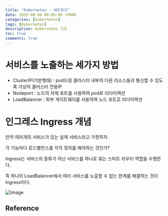 ```yaml
---
title: "Kubernetes - 네트워크"
date: 2025-08-04 06:05:00 +0900
categories: [kubernetes]
tags: [Kubernetes]
description: Kubernetes 기초
toc: true
comments: true
---
```


# 서비스를 노출하는 세가지 방법

- ClusterIP(기본형태) : pod드링 클러스터 내부의 다른 리소스들과 통신할 수 있도록 가상의 클러스터 전용IP
- Nodeport : 노드의 자체 포트를 사용하여 pod로 리다이렉션 
- LoadBalancer : 외부 게이트웨이를 사용하여 노드 포트로 리다이렉션
# 인그레스 Ingress 개념

만약 여러개의 서비스가 있는 실제 서비스라고 가정하자.

각 기능마다 로드밸런스를 각각 정의를 해야하는 것인가?

Ingress는 서비스의 종류가 아닌 서비스를 하나로 묶는 스마트 라우터 역할을 수행한다.

즉 하나의 LoadBalancer에서 여러 서비스를 노출할 수 없는 한계를 해결하는 것이 Ingress이다.

![Image](https://prod-files-secure.s3.us-west-2.amazonaws.com/e6db513d-ec54-40ff-aa74-2487b0bcfe15/8ba4f4bb-7f47-4c51-8172-3a0aee492a75/Untitled.png?X-Amz-Algorithm=AWS4-HMAC-SHA256&X-Amz-Content-Sha256=UNSIGNED-PAYLOAD&X-Amz-Credential=ASIAZI2LB466T4DSVI6Y%2F20250804%2Fus-west-2%2Fs3%2Faws4_request&X-Amz-Date=20250804T072234Z&X-Amz-Expires=3600&X-Amz-Security-Token=IQoJb3JpZ2luX2VjEAcaCXVzLXdlc3QtMiJHMEUCIEZTWsEK4r%2FGWlwhICnuCAuD8pYIhP65ndPpStiqQ41jAiEA74SetU%2FK0cGiJJfkdaXeyknPK026wAl34sXUelWXQqUq%2FwMIQBAAGgw2Mzc0MjMxODM4MDUiDDEgXDoxilLYnQc9MyrcA9tHKyLUnHpQAY8U6RmBvlzQwF1bjYfdQYM8BKK4H15VvpVTcZy1giR6g5mIgqFiZy4EifB2pO2H7qZDDGwEI8%2FJX7EplqVHzgJ9z4LVCro%2BPZw5zdXKP59A%2BhdAMbL6pCSJTwHcOgJo9B3AYRT%2BVFZ2d1PVr8ePS6g2lC0sI145D7FkdwxROrBu5pqdkt%2F54bBlvNRZtztc1xLN4Ga4nNaxmFq1yTfR%2Bk%2BaXQYI%2B7qGgc%2FjYYuZJmxOkv8KfyZ6dXnQYAdaWP3lyFcR9fOZaXjHKFIbW%2FAe%2BX9em%2F0fvNzGPCqy5GUNtvPxXsBT3aycPd5bUkxWovhD2Qnd45O%2B%2FymRJmaWjRNB95bXSC%2F6a%2Bq53lS6SufXf94Nbya0AG7UEg72ogEvpscw4InooHA2vdZB853J0lhFSaI7sqUNdRpQ4DT4WQ52z0mZPvZ%2FEAE4sMkFdfizCo%2BWxoWh%2FhA%2BBp7GtFyCepfnTsqwBbOPttgJA2HxvP%2BDHD4E0cip%2BvosFYC9L%2FMXgLUnuf45Mlys1LbOjSg%2Bz%2B21q4DxQ7ccBdhrA6Gtxu%2F8PpIp9YFARIj1N12ybzJk3d8BZnB7AVPez8C2hzMugP1LcHVFMfne2uNyLCTP9OdEADKsyON7MKC3wcQGOqUBGaus5NKWtp4pJOMjA2PAJQPZrunKE3y%2Fgg7nJOcUpX5nedG16%2BMAdVrG4%2FuovdVWI7j%2BFmTBmveonTcUqrkiOqvKAZtTgJ9xBc3QWmIsE1NoYtlYxNrnbJNpeXCBzPHy30pid92akwDgDE%2FMZwCSe17nGBD8rTXerTsFwcNgvtFZF9CTkS65XNFQ54K8nCy1qb5tV4TS6ae4w3GcpT%2BRBKjWUeOX&X-Amz-Signature=dd1f14d8b0a7dd1573350833f1c236cd103dea1c942ebf6eb51622dd364d9f53&X-Amz-SignedHeaders=host&x-amz-checksum-mode=ENABLED&x-id=GetObject)

## Reference


